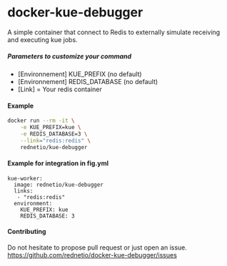 docker-kue-debugger
===================

A simple container that connect to Redis to externally simulate receiving and executing kue jobs.

##### Parameters to customize your command
 - [Environnement] KUE_PREFIX  (no default)
 - [Environnement] REDIS_DATABASE  (no default)
 - [Link] = Your redis container

#### Example

```bash
docker run --rm -it \
	-e KUE_PREFIX=kue \
	-e REDIS_DATABASE=3 \
	--link="redis:redis" \
	rednetio/kue-debugger
```


#### Example for integration in fig.yml

```
kue-worker:
  image: rednetio/kue-debugger
  links:
   - "redis:redis"
  environment:
    KUE_PREFIX: kue
    REDIS_DATABASE: 3
```

#### Contributing

Do not hesitate to propose pull request or just open an issue.
https://github.com/rednetio/docker-kue-debugger/issues
